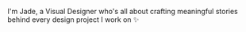 I'm Jade, a Visual Designer who's all about crafting meaningful stories behind every design project I work on ✨

<!---
dajebp/dajebp is a ✨ special ✨ repository because its `README.md` (this file) appears on your GitHub profile.
You can click the Preview link to take a look at your changes.
--->
